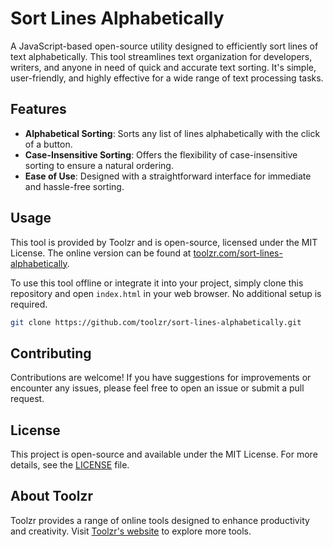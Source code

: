 # Sort Lines Alphabetically

A JavaScript-based open-source utility designed to efficiently sort lines of text alphabetically. This tool streamlines text organization for developers, writers, and anyone in need of quick and accurate text sorting. It's simple, user-friendly, and highly effective for a wide range of text processing tasks.

## Features

- **Alphabetical Sorting**: Sorts any list of lines alphabetically with the click of a button.
- **Case-Insensitive Sorting**: Offers the flexibility of case-insensitive sorting to ensure a natural ordering.
- **Ease of Use**: Designed with a straightforward interface for immediate and hassle-free sorting.

## Usage

This tool is provided by Toolzr and is open-source, licensed under the MIT License. The online version can be found at [toolzr.com/sort-lines-alphabetically](https://toolzr.com/sort-lines-alphabetically).

To use this tool offline or integrate it into your project, simply clone this repository and open `index.html` in your web browser. No additional setup is required.

```bash
git clone https://github.com/toolzr/sort-lines-alphabetically.git
```

## Contributing

Contributions are welcome! If you have suggestions for improvements or encounter any issues, please feel free to open an issue or submit a pull request.

## License

This project is open-source and available under the MIT License. For more details, see the [LICENSE](LICENSE.md) file.

## About Toolzr

Toolzr provides a range of online tools designed to enhance productivity and creativity. Visit [Toolzr's website](https://toolzr.com) to explore more tools.
